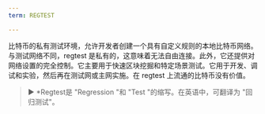 ```yaml
---
term: REGTEST

---
```

比特币的私有测试环境，允许开发者创建一个具有自定义规则的本地比特币网络。与测试网络不同，regtest 是私有的，这意味着无法自由连接。此外，它还提供对网络设置的完全控制。它主要用于快速区块挖掘和特定场景测试。它用于开发、调试和实验，然后再在测试网或主网实施。在 regtest 上流通的比特币没有价值。

> ► *Regtest是 "Regression "和 "Test "的缩写。在英语中，可翻译为 "回归测试"。
